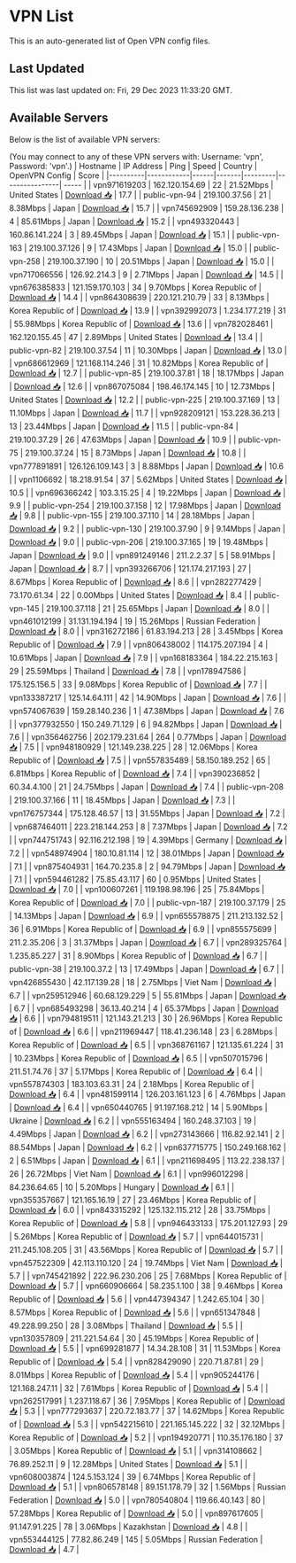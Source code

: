 # VPN List

This is an auto-generated list of Open VPN config files.

## Last Updated

This list was last updated on: Fri, 29 Dec 2023 11:33:20 GMT.

## Available Servers

Below is the list of available VPN servers:

(You may connect to any of these VPN servers with: Username: 'vpn', Password: 'vpn'.)
| Hostname | IP Address | Ping | Speed | Country | OpenVPN Config | Score |
|----------|------------|------|-------|---------|----------------| ----- |
| vpn971619203 | 162.120.154.69 | 22 | 21.52Mbps | United States | [Download 📥](./configs/server_0_US.ovpn) | 17.7 |
| public-vpn-94 | 219.100.37.56 | 21 | 8.38Mbps | Japan | [Download 📥](./configs/server_1_JP.ovpn) | 15.7 |
| vpn745692909 | 159.28.136.238 | 4 | 85.61Mbps | Japan | [Download 📥](./configs/server_2_JP.ovpn) | 15.2 |
| vpn493320443 | 160.86.141.224 | 3 | 89.45Mbps | Japan | [Download 📥](./configs/server_3_JP.ovpn) | 15.1 |
| public-vpn-163 | 219.100.37.126 | 9 | 17.43Mbps | Japan | [Download 📥](./configs/server_4_JP.ovpn) | 15.0 |
| public-vpn-258 | 219.100.37.190 | 10 | 20.51Mbps | Japan | [Download 📥](./configs/server_5_JP.ovpn) | 15.0 |
| vpn717066556 | 126.92.214.3 | 9 | 2.71Mbps | Japan | [Download 📥](./configs/server_6_JP.ovpn) | 14.5 |
| vpn676385833 | 121.159.170.103 | 34 | 9.70Mbps | Korea Republic of | [Download 📥](./configs/server_7_KR.ovpn) | 14.4 |
| vpn864308639 | 220.121.210.79 | 33 | 8.13Mbps | Korea Republic of | [Download 📥](./configs/server_8_KR.ovpn) | 13.9 |
| vpn392992073 | 1.234.177.219 | 31 | 55.98Mbps | Korea Republic of | [Download 📥](./configs/server_9_KR.ovpn) | 13.6 |
| vpn782028461 | 162.120.155.45 | 47 | 2.89Mbps | United States | [Download 📥](./configs/server_10_US.ovpn) | 13.4 |
| public-vpn-82 | 219.100.37.54 | 11 | 10.30Mbps | Japan | [Download 📥](./configs/server_11_JP.ovpn) | 13.0 |
| vpn686612969 | 121.168.114.246 | 31 | 10.82Mbps | Korea Republic of | [Download 📥](./configs/server_12_KR.ovpn) | 12.7 |
| public-vpn-85 | 219.100.37.81 | 18 | 18.17Mbps | Japan | [Download 📥](./configs/server_13_JP.ovpn) | 12.6 |
| vpn867075084 | 198.46.174.145 | 10 | 12.73Mbps | United States | [Download 📥](./configs/server_14_US.ovpn) | 12.2 |
| public-vpn-225 | 219.100.37.169 | 13 | 11.10Mbps | Japan | [Download 📥](./configs/server_15_JP.ovpn) | 11.7 |
| vpn928209121 | 153.228.36.213 | 13 | 23.44Mbps | Japan | [Download 📥](./configs/server_16_JP.ovpn) | 11.5 |
| public-vpn-84 | 219.100.37.29 | 26 | 47.63Mbps | Japan | [Download 📥](./configs/server_17_JP.ovpn) | 10.9 |
| public-vpn-75 | 219.100.37.24 | 15 | 8.73Mbps | Japan | [Download 📥](./configs/server_18_JP.ovpn) | 10.8 |
| vpn777891891 | 126.126.109.143 | 3 | 8.88Mbps | Japan | [Download 📥](./configs/server_19_JP.ovpn) | 10.6 |
| vpn1106692 | 18.218.91.54 | 37 | 5.62Mbps | United States | [Download 📥](./configs/server_20_US.ovpn) | 10.5 |
| vpn696366242 | 103.3.15.25 | 4 | 19.22Mbps | Japan | [Download 📥](./configs/server_21_JP.ovpn) | 9.9 |
| public-vpn-254 | 219.100.37.158 | 12 | 17.98Mbps | Japan | [Download 📥](./configs/server_22_JP.ovpn) | 9.8 |
| public-vpn-155 | 219.100.37.110 | 14 | 28.18Mbps | Japan | [Download 📥](./configs/server_23_JP.ovpn) | 9.2 |
| public-vpn-130 | 219.100.37.90 | 9 | 9.14Mbps | Japan | [Download 📥](./configs/server_24_JP.ovpn) | 9.0 |
| public-vpn-206 | 219.100.37.165 | 19 | 19.48Mbps | Japan | [Download 📥](./configs/server_25_JP.ovpn) | 9.0 |
| vpn891249146 | 211.2.2.37 | 5 | 58.91Mbps | Japan | [Download 📥](./configs/server_26_JP.ovpn) | 8.7 |
| vpn393266706 | 121.174.217.193 | 27 | 8.67Mbps | Korea Republic of | [Download 📥](./configs/server_27_KR.ovpn) | 8.6 |
| vpn282277429 | 73.170.61.34 | 22 | 0.00Mbps | United States | [Download 📥](./configs/server_28_US.ovpn) | 8.4 |
| public-vpn-145 | 219.100.37.118 | 21 | 25.65Mbps | Japan | [Download 📥](./configs/server_29_JP.ovpn) | 8.0 |
| vpn461012199 | 31.131.194.194 | 19 | 15.26Mbps | Russian Federation | [Download 📥](./configs/server_30_RU.ovpn) | 8.0 |
| vpn316272186 | 61.83.194.213 | 28 | 3.45Mbps | Korea Republic of | [Download 📥](./configs/server_31_KR.ovpn) | 7.9 |
| vpn806438002 | 114.175.207.194 | 4 | 10.61Mbps | Japan | [Download 📥](./configs/server_32_JP.ovpn) | 7.9 |
| vpn168183364 | 184.22.215.163 | 29 | 25.59Mbps | Thailand | [Download 📥](./configs/server_33_TH.ovpn) | 7.8 |
| vpn178947586 | 175.125.156.5 | 33 | 9.08Mbps | Korea Republic of | [Download 📥](./configs/server_34_KR.ovpn) | 7.7 |
| vpn133387217 | 125.14.64.111 | 42 | 14.90Mbps | Japan | [Download 📥](./configs/server_35_JP.ovpn) | 7.6 |
| vpn574067639 | 159.28.140.236 | 1 | 47.38Mbps | Japan | [Download 📥](./configs/server_36_JP.ovpn) | 7.6 |
| vpn377932550 | 150.249.71.129 | 6 | 94.82Mbps | Japan | [Download 📥](./configs/server_37_JP.ovpn) | 7.6 |
| vpn356462756 | 202.179.231.64 | 264 | 0.77Mbps | Japan | [Download 📥](./configs/server_38_JP.ovpn) | 7.5 |
| vpn948180929 | 121.149.238.225 | 28 | 12.06Mbps | Korea Republic of | [Download 📥](./configs/server_39_KR.ovpn) | 7.5 |
| vpn557835489 | 58.150.189.252 | 65 | 6.81Mbps | Korea Republic of | [Download 📥](./configs/server_40_KR.ovpn) | 7.4 |
| vpn390236852 | 60.34.4.100 | 21 | 24.75Mbps | Japan | [Download 📥](./configs/server_41_JP.ovpn) | 7.4 |
| public-vpn-208 | 219.100.37.166 | 11 | 18.45Mbps | Japan | [Download 📥](./configs/server_42_JP.ovpn) | 7.3 |
| vpn176757344 | 175.128.46.57 | 13 | 31.55Mbps | Japan | [Download 📥](./configs/server_43_JP.ovpn) | 7.2 |
| vpn687464011 | 223.218.144.253 | 8 | 7.37Mbps | Japan | [Download 📥](./configs/server_44_JP.ovpn) | 7.2 |
| vpn744751743 | 92.116.212.198 | 19 | 4.39Mbps | Germany | [Download 📥](./configs/server_45_DE.ovpn) | 7.2 |
| vpn548974904 | 180.10.81.114 | 12 | 38.01Mbps | Japan | [Download 📥](./configs/server_46_JP.ovpn) | 7.1 |
| vpn875404931 | 164.70.235.8 | 2 | 94.79Mbps | Japan | [Download 📥](./configs/server_47_JP.ovpn) | 7.1 |
| vpn594461282 | 75.85.43.117 | 60 | 0.95Mbps | United States | [Download 📥](./configs/server_48_US.ovpn) | 7.0 |
| vpn100607261 | 119.198.98.196 | 25 | 75.84Mbps | Korea Republic of | [Download 📥](./configs/server_49_KR.ovpn) | 7.0 |
| public-vpn-187 | 219.100.37.179 | 25 | 14.13Mbps | Japan | [Download 📥](./configs/server_50_JP.ovpn) | 6.9 |
| vpn655578875 | 211.213.132.52 | 36 | 6.91Mbps | Korea Republic of | [Download 📥](./configs/server_51_KR.ovpn) | 6.9 |
| vpn855575699 | 211.2.35.206 | 3 | 31.37Mbps | Japan | [Download 📥](./configs/server_52_JP.ovpn) | 6.7 |
| vpn289325764 | 1.235.85.227 | 31 | 8.90Mbps | Korea Republic of | [Download 📥](./configs/server_53_KR.ovpn) | 6.7 |
| public-vpn-38 | 219.100.37.2 | 13 | 17.49Mbps | Japan | [Download 📥](./configs/server_54_JP.ovpn) | 6.7 |
| vpn426855430 | 42.117.139.28 | 18 | 2.75Mbps | Viet Nam | [Download 📥](./configs/server_55_VN.ovpn) | 6.7 |
| vpn259512946 | 60.68.129.229 | 5 | 55.81Mbps | Japan | [Download 📥](./configs/server_56_JP.ovpn) | 6.7 |
| vpn685493298 | 36.13.40.214 | 4 | 65.37Mbps | Japan | [Download 📥](./configs/server_57_JP.ovpn) | 6.6 |
| vpn794819511 | 121.143.21.213 | 30 | 26.96Mbps | Korea Republic of | [Download 📥](./configs/server_58_KR.ovpn) | 6.6 |
| vpn211969447 | 118.41.236.148 | 23 | 6.28Mbps | Korea Republic of | [Download 📥](./configs/server_59_KR.ovpn) | 6.5 |
| vpn368761167 | 121.135.61.224 | 31 | 10.23Mbps | Korea Republic of | [Download 📥](./configs/server_60_KR.ovpn) | 6.5 |
| vpn507015796 | 211.51.74.76 | 37 | 5.17Mbps | Korea Republic of | [Download 📥](./configs/server_61_KR.ovpn) | 6.4 |
| vpn557874303 | 183.103.63.31 | 24 | 2.18Mbps | Korea Republic of | [Download 📥](./configs/server_62_KR.ovpn) | 6.4 |
| vpn481599114 | 126.203.161.123 | 6 | 4.76Mbps | Japan | [Download 📥](./configs/server_63_JP.ovpn) | 6.4 |
| vpn650440765 | 91.197.168.212 | 14 | 5.90Mbps | Ukraine | [Download 📥](./configs/server_64_UA.ovpn) | 6.2 |
| vpn555163494 | 160.248.37.103 | 19 | 4.49Mbps | Japan | [Download 📥](./configs/server_65_JP.ovpn) | 6.2 |
| vpn273143666 | 116.82.92.141 | 2 | 88.54Mbps | Japan | [Download 📥](./configs/server_66_JP.ovpn) | 6.2 |
| vpn637715775 | 150.249.168.162 | 2 | 6.51Mbps | Japan | [Download 📥](./configs/server_67_JP.ovpn) | 6.1 |
| vpn211698495 | 113.22.238.137 | 26 | 26.72Mbps | Viet Nam | [Download 📥](./configs/server_68_VN.ovpn) | 6.1 |
| vpn996012298 | 84.236.64.65 | 10 | 5.20Mbps | Hungary | [Download 📥](./configs/server_69_HU.ovpn) | 6.1 |
| vpn355357667 | 121.165.16.19 | 27 | 23.46Mbps | Korea Republic of | [Download 📥](./configs/server_70_KR.ovpn) | 6.0 |
| vpn843315292 | 125.132.115.212 | 28 | 33.75Mbps | Korea Republic of | [Download 📥](./configs/server_71_KR.ovpn) | 5.8 |
| vpn946433133 | 175.201.127.93 | 29 | 5.26Mbps | Korea Republic of | [Download 📥](./configs/server_72_KR.ovpn) | 5.7 |
| vpn644015731 | 211.245.108.205 | 31 | 43.56Mbps | Korea Republic of | [Download 📥](./configs/server_73_KR.ovpn) | 5.7 |
| vpn457522309 | 42.113.110.120 | 24 | 19.74Mbps | Viet Nam | [Download 📥](./configs/server_74_VN.ovpn) | 5.7 |
| vpn745421892 | 222.96.230.206 | 25 | 7.68Mbps | Korea Republic of | [Download 📥](./configs/server_75_KR.ovpn) | 5.7 |
| vpn660906664 | 58.235.1.100 | 38 | 9.46Mbps | Korea Republic of | [Download 📥](./configs/server_76_KR.ovpn) | 5.6 |
| vpn447394347 | 1.242.65.104 | 30 | 8.57Mbps | Korea Republic of | [Download 📥](./configs/server_77_KR.ovpn) | 5.6 |
| vpn651347848 | 49.228.99.250 | 28 | 3.08Mbps | Thailand | [Download 📥](./configs/server_78_TH.ovpn) | 5.5 |
| vpn130357809 | 211.221.54.64 | 30 | 45.19Mbps | Korea Republic of | [Download 📥](./configs/server_79_KR.ovpn) | 5.5 |
| vpn699281877 | 14.34.28.108 | 31 | 11.53Mbps | Korea Republic of | [Download 📥](./configs/server_80_KR.ovpn) | 5.4 |
| vpn828429090 | 220.71.87.81 | 29 | 8.01Mbps | Korea Republic of | [Download 📥](./configs/server_81_KR.ovpn) | 5.4 |
| vpn905244176 | 121.168.247.11 | 32 | 7.61Mbps | Korea Republic of | [Download 📥](./configs/server_82_KR.ovpn) | 5.4 |
| vpn262517991 | 1.237.118.67 | 36 | 7.95Mbps | Korea Republic of | [Download 📥](./configs/server_83_KR.ovpn) | 5.3 |
| vpn777293637 | 220.72.183.77 | 37 | 14.62Mbps | Korea Republic of | [Download 📥](./configs/server_84_KR.ovpn) | 5.3 |
| vpn542215610 | 221.165.145.222 | 32 | 32.12Mbps | Korea Republic of | [Download 📥](./configs/server_85_KR.ovpn) | 5.2 |
| vpn194920771 | 110.35.176.180 | 37 | 3.05Mbps | Korea Republic of | [Download 📥](./configs/server_86_KR.ovpn) | 5.1 |
| vpn314108662 | 76.89.252.11 | 9 | 12.28Mbps | United States | [Download 📥](./configs/server_87_US.ovpn) | 5.1 |
| vpn608003874 | 124.5.153.124 | 39 | 6.74Mbps | Korea Republic of | [Download 📥](./configs/server_88_KR.ovpn) | 5.1 |
| vpn806578148 | 89.151.178.79 | 32 | 1.56Mbps | Russian Federation | [Download 📥](./configs/server_89_RU.ovpn) | 5.0 |
| vpn780540804 | 119.66.40.143 | 80 | 57.28Mbps | Korea Republic of | [Download 📥](./configs/server_90_KR.ovpn) | 5.0 |
| vpn897617605 | 91.147.91.225 | 78 | 3.06Mbps | Kazakhstan | [Download 📥](./configs/server_91_KZ.ovpn) | 4.8 |
| vpn553444125 | 77.82.86.249 | 145 | 5.05Mbps | Russian Federation | [Download 📥](./configs/server_92_RU.ovpn) | 4.7 |
